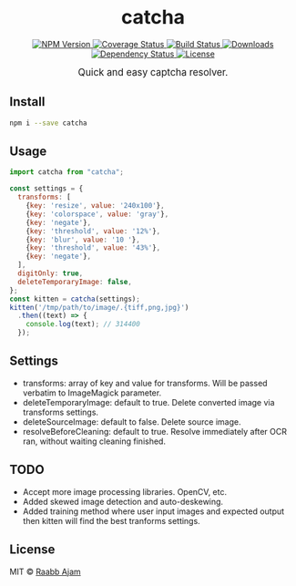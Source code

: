 <big><h1 align="center">catcha</h1></big>

<p align="center">
  <a href="https://npmjs.org/package/catcha">
    <img src="https://img.shields.io/npm/v/catcha.svg?style=flat-square"
         alt="NPM Version">
  </a>

  <a href="https://coveralls.io/r/raabbajam/catcha">
    <img src="https://img.shields.io/coveralls/raabbajam/catcha.svg?style=flat-square"
         alt="Coverage Status">
  </a>

  <a href="https://travis-ci.org/raabbajam/catcha">
    <img src="https://img.shields.io/travis/raabbajam/catcha.svg?style=flat-square"
         alt="Build Status">
  </a>

  <a href="https://npmjs.org/package/catcha">
    <img src="http://img.shields.io/npm/dm/catcha.svg?style=flat-square"
         alt="Downloads">
  </a>

  <a href="https://david-dm.org/raabbajam/catcha.svg">
    <img src="https://david-dm.org/raabbajam/catcha.svg?style=flat-square"
         alt="Dependency Status">
  </a>

  <a href="https://github.com/raabbajam/catcha/blob/master/LICENSE">
    <img src="https://img.shields.io/npm/l/catcha.svg?style=flat-square"
         alt="License">
  </a>
</p>

<p align="center"><big>
Quick and easy captcha resolver.
</big></p>


## Install

```sh
npm i --save catcha
```

## Usage

```js
import catcha from "catcha";

const settings = {
  transforms: [
    {key: 'resize', value: '240x100'},
    {key: 'colorspace', value: 'gray'},
    {key: 'negate'},
    {key: 'threshold', value: '12%'},
    {key: 'blur', value: '10 '},
    {key: 'threshold', value: '43%'},
    {key: 'negate'},
  ],
  digitOnly: true,
  deleteTemporaryImage: false,
};
const kitten = catcha(settings);
kitten('/tmp/path/to/image/.{tiff,png,jpg}')
  .then((text) => {
    console.log(text); // 314400
  });
```

## Settings

- transforms: array of key and value for transforms. Will be passed verbatim to ImageMagick parameter.
- deleteTemporaryImage: default to true. Delete converted image via transforms settings.
- deleteSourceImage: default to false. Delete source image.
- resolveBeforeCleaning: default to true. Resolve immediately after OCR ran, without waiting cleaning finished.

## TODO

- Accept more image processing libraries. OpenCV, etc.
- Added skewed image detection and auto-deskewing.
- Added training method where user input images and expected output then kitten will find the best tranforms settings.

## License

MIT © [Raabb Ajam](http://github.com/raabbajam)

[npm-url]: https://npmjs.org/package/catcha
[npm-image]: https://img.shields.io/npm/v/catcha.svg?style=flat-square

[travis-url]: https://travis-ci.org/raabbajam/catcha
[travis-image]: https://img.shields.io/travis/raabbajam/catcha.svg?style=flat-square

[coveralls-url]: https://coveralls.io/r/raabbajam/catcha
[coveralls-image]: https://img.shields.io/coveralls/raabbajam/catcha.svg?style=flat-square

[depstat-url]: https://david-dm.org/raabbajam/catcha
[depstat-image]: https://david-dm.org/raabbajam/catcha.svg?style=flat-square

[download-badge]: http://img.shields.io/npm/dm/catcha.svg?style=flat-square
